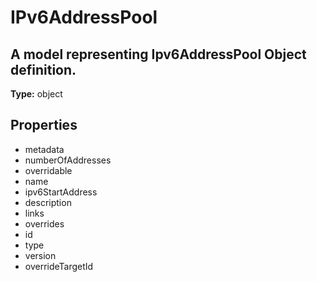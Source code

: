 # IPv6AddressPool

## A model representing Ipv6AddressPool Object definition.

**Type:** object

## Properties
* metadata
* numberOfAddresses
* overridable
* name
* ipv6StartAddress
* description
* links
* overrides
* id
* type
* version
* overrideTargetId
